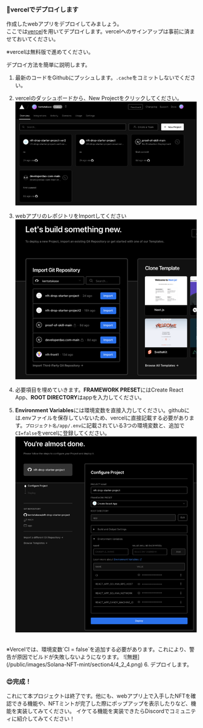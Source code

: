 ### **🚀vercelでデプロイします**

作成したwebアプリをデプロイしてみましょう。<br>
ここでは[vercel](https://vercel.com)を用いてデプロイします。vercelへのサインアップは事前に済ませておいてください。

※vercelは無料版で進めてください。


デプロイ方法を簡単に説明します。

1. 最新のコードをGithubにプッシュします。`.cache`をコミットしないでください。
2. vercelのダッシュボードから、New Projectをクリックしてください。
![無題](/public/images/Solana-NFT-mint/section4/4_2_1.png)

3. webアプリのレポジトリをImportしてください<br>
![無題](/public/images/Solana-NFT-mint/section4/4_2_2.png)

4. 必要項目を埋めていきます。**FRAMEWORK PRESET**にはCreate React App、**ROOT DIRECTORY**はappを入力してください。

5. **Environment Variables**には環境変数を直接入力してください。githubには.envファイルを保存していないため、vercelに直接記載する必要があります。`プロジェクト名/app/.env`に記載されている3つの環境変数と、追加で`CI=false`をvercelに登録してください。
![無題](/public/images/Solana-NFT-mint/section4/4_2_3.png)
<br>
※Vercelでは、環境変数`CI = false`を追加する必要があります。これにより、警告が原因でビルドが失敗しないようになります。
![無題](/public/images/Solana-NFT-mint/section4/4_2_4.png)
6. デプロイします。


### **😍完成！**

これにて本プロジェクトは終了です。他にも、webアプリ上で入手したNFTを確認できる機能や、NFTミントが完了した際にポップアップを表示したりなど、機能を実装してみてください。
イケてる機能を実装できたらDiscordでコミュニティに紹介してみてください！
